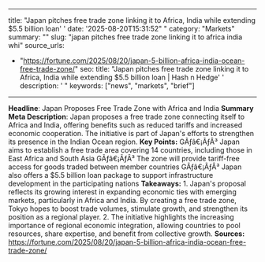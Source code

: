 ﻿---

title: "Japan pitches free trade zone linking it to Africa, India while extending $5.5 billion loan''
date: '2025-08-20T15:31:52""
category: "Markets"
summary: ""
slug: "japan pitches free trade zone linking it to africa india whi"
source_urls:
  - "https://fortune.com/2025/08/20/japan-5-billion-africa-india-ocean-free-trade-zone/"
seo:
  title: "Japan pitches free trade zone linking it to Africa, India while extending $5.5 billion loan | Hash n Hedge''
  description: '"
  keywords: ["news", "markets", "brief"]

---
**Headline**: Japan Proposes Free Trade Zone with Africa and India  **Summary Meta Description**: Japan proposes a free trade zone connecting itself to Africa and India, offering benefits such as reduced tariffs and increased economic cooperation. The initiative is part of Japan's efforts to strengthen its presence in the Indian Ocean region.  **Key Points:**  GÃƒâ€¡ÃƒÂ³ Japan aims to establish a free trade area covering 14 countries, including those in East Africa and South Asia GÃƒâ€¡ÃƒÂ³ The zone will provide tariff-free access for goods traded between member countries GÃƒâ€¡ÃƒÂ³ Japan also offers a $5.5 billion loan package to support infrastructure development in the participating nations  **Takeaways:**  1. Japan's proposal reflects its growing interest in expanding economic ties with emerging markets, particularly in Africa and India. By creating a free trade zone, Tokyo hopes to boost trade volumes, stimulate growth, and strengthen its position as a regional player. 2. The initiative highlights the increasing importance of regional economic integration, allowing countries to pool resources, share expertise, and benefit from collective growth.  **Sources:**  https://fortune.com/2025/08/20/japan-5-billion-africa-india-ocean-free-trade-zone/ 
